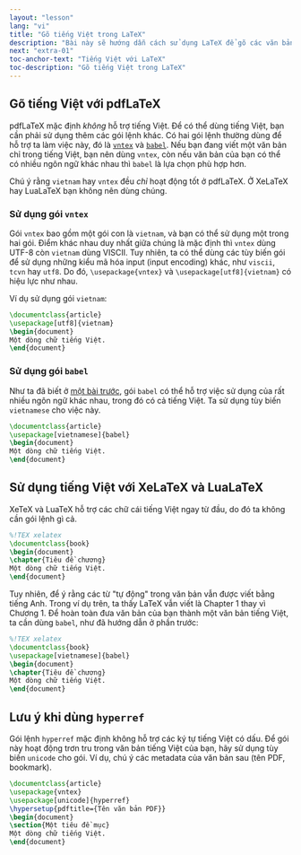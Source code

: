 ```yaml
---
layout: "lesson"
lang: "vi"
title: "Gõ tiếng Việt trong LaTeX"
description: "Bài này sẽ hướng dẫn cách sử dụng LaTeX để gõ các văn bản bằng tiếng Việt, và giới thiệu các gói lệnh liên quan."
next: "extra-01"
toc-anchor-text: "Tiếng Việt với LaTeX"
toc-description: "Gõ tiếng Việt trong LaTeX"
---
```


## Gõ tiếng Việt với pdfLaTeX

pdfLaTeX mặc định _không_ hỗ trợ tiếng Việt. Để có thể dùng tiếng Việt, bạn cần
phải sử dụng thêm các gói lệnh khác. Có hai gói lệnh thường dùng để hỗ trợ ta
làm việc này, đó là [`vntex`](https://ctan.org/pkg/vntex) và
[`babel`](https://ctan.org/pkg/babel-vietnamese). Nếu bạn đang viết một văn bản
chỉ trong tiếng Việt, bạn nên dùng `vntex`, còn nếu văn bản của bạn có thể có
nhiều ngôn ngữ khác nhau thì `babel` là lựa chọn phù hợp hơn.

Chú ý rằng `vietnam` hay `vntex` đều _chỉ_ hoạt động tốt ở pdfLaTeX. Ở
XeLaTeX hay LuaLaTeX bạn không nên dùng chúng.

### Sử dụng gói `vntex`

Gói `vntex` bao gồm một gói con là `vietnam`, và bạn có thể sử dụng một trong
hai gói. Điểm khác nhau duy nhất giữa chúng là mặc định thì `vntex` dùng UTF-8
còn `vietnam` dùng VISCII. Tuy nhiên, ta có thể dùng các tùy biến gói để sử dụng
những kiểu mã hóa input (input encoding) khác, như `viscii`, `tcvn` hay `utf8`.
Do đó, `\usepackage{vntex}` và `\usepackage[utf8]{vietnam}` có hiệu lực như
nhau.

Ví dụ sử dụng gói `vietnam`:

```latex
\documentclass{article}
\usepackage[utf8]{vietnam}
\begin{document}
Một dòng chữ tiếng Việt.
\end{document}
```

### Sử dụng gói `babel`

Như ta đã biết ở [một bài trước](more-06), gói `babel` có thể hỗ trợ việc sử
dụng của rất nhiều ngôn ngữ khác nhau, trong đó có cả tiếng Việt. Ta sử dụng tùy
biến `vietnamese` cho việc này.

```latex
\documentclass{article}
\usepackage[vietnamese]{babel}
\begin{document}
Một dòng chữ tiếng Việt.
\end{document}
```

## Sử dụng tiếng Việt với XeLaTeX và LuaLaTeX

XeTeX và LuaTeX hỗ trợ các chữ cái tiếng Việt ngay từ đầu, do đó ta không cần
gói lệnh gì cả.

```latex
%!TEX xelatex
\documentclass{book}
\begin{document}
\chapter{Tiêu đề chương}
Một dòng chữ tiếng Việt.
\end{document}
```

Tuy nhiên, để ý rằng các từ "tự động" trong văn bản vẫn được viết bằng tiếng
Anh. Trong ví dụ trên, ta thấy LaTeX vẫn viết là Chapter 1 thay vì Chương 1. Để
hoàn toàn đưa văn bản của bạn thành một văn bản tiếng Việt, ta cần dùng `babel`,
như đã hướng dẫn ở phần trước:

```latex
%!TEX xelatex
\documentclass{book}
\usepackage[vietnamese]{babel}
\begin{document}
\chapter{Tiêu đề chương}
Một dòng chữ tiếng Việt.
\end{document}
```

## Lưu ý khi dùng `hyperref`

Gói lệnh `hyperref` mặc định không hỗ trợ các ký tự tiếng Việt có dấu. Để gói
này hoạt động trơn tru trong văn bản tiếng Việt của bạn, hãy sử dụng tùy biến
`unicode` cho gói. Ví dụ, chú ý các metadata của văn bản sau (tên PDF,
bookmark).

```latex
\documentclass{article}
\usepackage{vntex}
\usepackage[unicode]{hyperref}
\hypersetup{pdftitle={Tên văn bản PDF}}
\begin{document}
\section{Một tiêu đề mục}
Một dòng chữ tiếng Việt.
\end{document}
```

